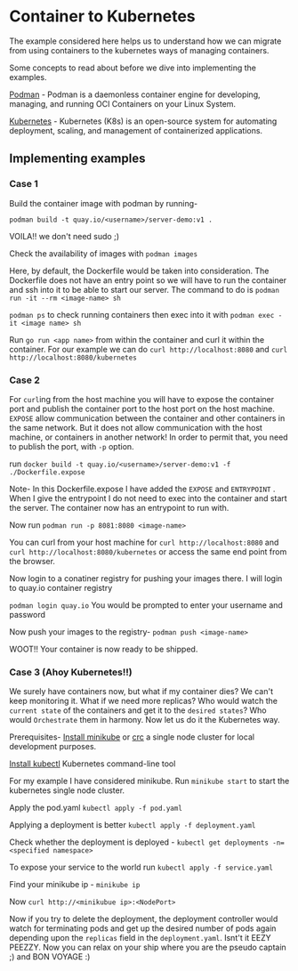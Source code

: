 # Container to Kubernetes

The example considered here helps us to understand how we can migrate from using containers to the kubernetes ways of managing containers.

Some concepts to read about before we dive into implementing the examples.

[Podman](https://podman.io/) - Podman is a daemonless container engine for developing, managing, and running OCI Containers on your Linux System.

[Kubernetes](https://kubernetes.io/) - Kubernetes (K8s) is an open-source system for automating deployment, scaling, and management of containerized applications.


## Implementing examples

### Case 1

Build the container image with podman by running-

`podman build -t quay.io/<username>/server-demo:v1 .`

VOILA!! we don't need sudo ;)

Check the availability of images with `podman images`

Here, by default, the Dockerfile would be taken into consideration. The Dockerfile does not have an entry point so we will have to run the container and ssh into it to be able to start our server. The command to do is `podman run -it --rm <image-name> sh`

`podman ps` to check running containers then exec into it with `podman exec -it <image name> sh`

Run `go run <app name>` from within the container and curl it within the container.
For our example we can do `curl http://localhost:8080` and `curl http://localhost:8080/kubernetes`

### Case 2

For `curl`ing from the host machine you will have to expose the container port and publish the container port to the host port on the host machine. `EXPOSE` allow communication between the container and other containers in the same network. But it does not allow communication with the host machine, or containers in another network! In order to permit that, you need to publish the port, with `-p` option.

run `docker build -t quay.io/<username>/server-demo:v1 -f ./Dockerfile.expose`

Note- In this Dockerfile.expose I have added the `EXPOSE` and `ENTRYPOINT` . When I give the entrypoint I do not need to exec into the container and start the server. The container now has an entrypoint to run with.

Now run `podman run -p 8081:8080 <image-name> `

You can curl from your host machine for `curl http://localhost:8080` and `curl http://localhost:8080/kubernetes` or access the same end point from the browser.

Now login to a conatiner registry for pushing your images there. I will login to quay.io container registry

`podman login quay.io`
You would be prompted to enter your username and password 

Now push your images to the registry- `podman push <image-name>`

WOOT!! Your container is now ready to be shipped.

### Case 3 (Ahoy Kubernetes!!)

We surely have containers now, but what if my container dies? We can't keep monitoring it. What if we need more replicas? Who would watch the `current state` of the containers and get it to the `desired states`? Who would `Orchestrate` them in harmony. Now let us do it the Kubernetes way. 

Prerequisites- [Install minikube](https://kubernetes.io/docs/tasks/tools/install-minikube/) or [crc](https://cloud.redhat.com/openshift/install/crc/installer-provisioned) a single node cluster for local development purposes.

[Install kubectl](https://kubernetes.io/docs/tasks/tools/install-kubectl/) Kubernetes command-line tool 

For my example I have considered minikube. Run `minikube start` to start the kubernetes single node cluster.

Apply the pod.yaml `kubectl apply -f pod.yaml`

Applying a deployment is better `kubectl apply -f deployment.yaml`

Check whether the deployment is deployed - `kubectl get deployments -n=<specified namespace>`

To expose your service to the world run `kubectl apply -f service.yaml`

Find your minikube ip - `minikube ip`

Now `curl http://<minikubue ip>:<NodePort>`

Now if you try to delete the deployment, the deployment controller would watch for terminating pods and get up the desired number of pods again depending upon the `replicas` field in the `deployment.yaml`. Isnt't it EEZY PEEZZY. Now you can relax on your ship where you are the pseudo captain ;) and BON VOYAGE :)





 

